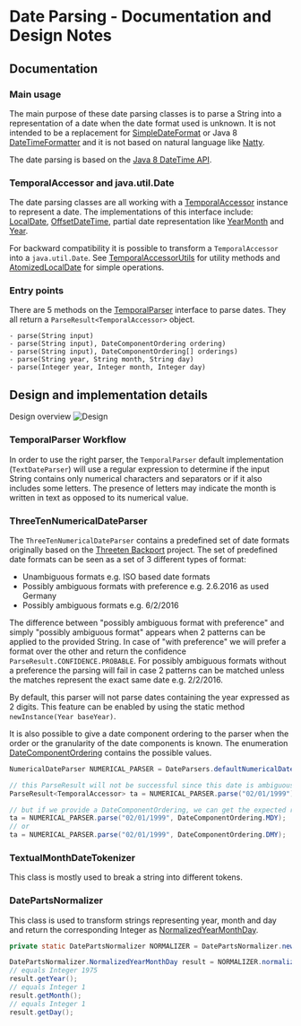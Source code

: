 # Date Parsing - Documentation and Design Notes

## Documentation
### Main usage
The main purpose of these date parsing classes is to parse a String into a representation of a date when
the date format used is unknown. It is not intended to be a replacement for [SimpleDateFormat](https://docs.oracle.com/javase/8/docs/api/java/text/SimpleDateFormat.html)
or Java 8 [DateTimeFormatter](https://docs.oracle.com/javase/8/docs/api/java/time/format/DateTimeFormatter.html) and it is not based
on natural language like [Natty](http://natty.joestelmach.com/).

The date parsing is based on the [Java 8 DateTime API](https://www.oracle.com/technetwork/articles/java/jf14-date-time-2125367.html).

### TemporalAccessor and java.util.Date
The date parsing classes are all working with a [TemporalAccessor](https://docs.oracle.com/javase/8/docs/api/java/time/temporal/TemporalAccessor.html)
instance to represent a date. The implementations of this interface include: [LocalDate](https://docs.oracle.com/javase/8/docs/api/java/time/LocalDate.html),
[OffsetDateTime](https://docs.oracle.com/javase/8/docs/api/java/time/OffsetDateTime.html), partial date representation like
[YearMonth](https://docs.oracle.com/javase/8/docs/api/java/time/YearMonth.html) and [Year](http://docs.oracle.com/javase/8/docs/api/java/time/Year.html).

For backward compatibility it is possible to transform a `TemporalAccessor` into a `java.util.Date`.
See [TemporalAccessorUtils](https://gbif.github.io/parsers/apidocs/org/gbif/common/parsers/date/TemporalAccessorUtils.html) for utility methods and
[AtomizedLocalDate](https://gbif.github.io/parsers/apidocs/org/gbif/common/parsers/date/AtomizedLocalDate.html) for simple operations.

### Entry points
There are 5 methods on the [TemporalParser](https://gbif.github.io/parsers/apidocs/org/gbif/common/parsers/date/TemporalParser.html) interface
to parse dates.
They all return a `ParseResult<TemporalAccessor>` object.
```
- parse(String input)
- parse(String input), DateComponentOrdering ordering)
- parse(String input), DateComponentOrdering[] orderings)
- parse(String year, String month, String day)
- parse(Integer year, Integer month, Integer day)
```

## Design and implementation details

Design overview
![Design](./date_parsing_design.png)

### TemporalParser Workflow
In order to use the right parser, the `TemporalParser` default implementation (`TextDateParser`) will use a regular expression to determine if the input String contains only
numerical characters and separators or if it also includes some letters. The presence of letters may indicate the month
is written in text as opposed to its numerical value.

### ThreeTenNumericalDateParser
The `ThreeTenNumericalDateParser` contains a predefined set of date formats originally based on the [Threeten Backport](http://www.threeten.org/threetenbp/) project.
The set of predefined date formats can be seen as a set of 3 different types of format:

 * Unambiguous formats e.g. ISO based date formats
 * Possibly ambiguous formats with preference e.g. 2.6.2016 as used Germany
 * Possibly ambiguous formats e.g. 6/2/2016

The difference between "possibly ambiguous format with preference" and simply "possibly ambiguous format" appears when 2 patterns
can be applied to the provided String. In case of "with preference" we will prefer a format over the other and return the confidence
`ParseResult.CONFIDENCE.PROBABLE`. For possibly ambiguous formats without a preference the parsing will fail in case 2 patterns can be matched
unless the matches represent the exact same date e.g. 2/2/2016.

By default, this parser will not parse dates containing the year expressed as 2 digits. This feature can be enabled by using
the static method `newInstance(Year baseYear)`.

It is also possible to give a date component ordering to the parser when the order or the granularity of the date components is known.
The enumeration [DateComponentOrdering](https://gbif.github.io/parsers/apidocs/org/gbif/common/parsers/date/DateComponentOrdering.html)
contains the possible values.

```java
NumericalDateParser NUMERICAL_PARSER = DateParsers.defaultNumericalDateParser();

// this ParseResult will not be successful since this date is ambiguous
ParseResult<TemporalAccessor> ta = NUMERICAL_PARSER.parse("02/01/1999");

// but if we provide a DateComponentOrdering, we can get the expected result
ta = NUMERICAL_PARSER.parse("02/01/1999", DateComponentOrdering.MDY);
// or
ta = NUMERICAL_PARSER.parse("02/01/1999", DateComponentOrdering.DMY);
```

### TextualMonthDateTokenizer
This class is mostly used to break a string into different tokens.

### DatePartsNormalizer
This class is used to transform strings representing year, month and day and return the corresponding Integer as
[NormalizedYearMonthDay](https://gbif.github.io/parsers/apidocs/org/gbif/common/parsers/date/DatePartsNormalizer.NormalizedYearMonthDay.html).

```java
private static DatePartsNormalizer NORMALIZER = DatePartsNormalizer.newInstance();

DatePartsNormalizer.NormalizedYearMonthDay result = NORMALIZER.normalize("1975", "jan", "1");
// equals Integer 1975
result.getYear();
// equals Integer 1
result.getMonth();
// equals Integer 1
result.getDay();
```
